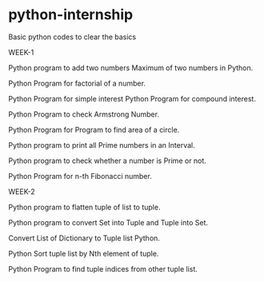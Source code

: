# python-internship
Basic python codes to clear the basics 

WEEK-1

Python program to add two numbers Maximum of two numbers in Python.

Python Program for factorial of a number.

Python Program for simple interest Python Program for compound interest.

Python Program to check Armstrong Number.

Python Program for Program to find area of a circle.

Python program to print all Prime numbers in an Interval.

Python program to check whether a number is Prime or not.

Python Program for n-th Fibonacci number.

WEEK-2

Python program to flatten tuple of list to tuple.

Python program to convert Set into Tuple and Tuple into Set.

Convert List of Dictionary to Tuple list Python.

Python Sort tuple list by Nth element of tuple.

Python Program to find tuple indices from other tuple list.
